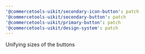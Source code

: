 ```yaml
---
'@commercetools-uikit/secondary-icon-button': patch
'@commercetools-uikit/secondary-button': patch
'@commercetools-uikit/primary-button': patch
'@commercetools-uikit/design-system': patch
---
```


Unifying sizes of the buttons
